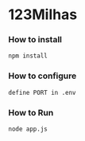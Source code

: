 # 123Milhas

### How to install
```
npm install
```
### How to configure
```
define PORT in .env
```
### How to Run
```
node app.js
```
